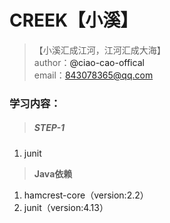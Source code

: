 # CREEK【小溪】
> 【小溪汇成江河，江河汇成大海】<br>
author：<a url='https://github.com/ciao-cao-offical'>@ciao-cao-offical</a><br>
email：[843078365@qq.com](843078365@qq.com)<br>

### 学习内容：
> ##### STEP-1 </br>
1. junit

> **Java依赖**<br/>
1. hamcrest-core（version:2.2）
2. junit（version:4.13）









